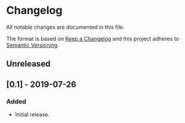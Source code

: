 # Changelog
All notable changes are documented in this file.

The format is based on [Keep a Changelog](http://keepachangelog.com/en/1.0.0/) and this project adheres to [Semantic Versioning](http://semver.org/spec/v2.0.0.html).

## Unreleased
<!-- ### Added
### Changed
### Fixed
### Removed -->

## [0.1] - 2019-07-26
### Added
- Initial release.
